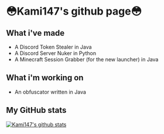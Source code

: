 <h1>😳Kami147's github page😳</h1>

<h2>What i've made</h2>
<ul>
  <li>A Discord Token Stealer in Java</li>
  <li>A Discord Server Nuker in Python</li>
  <li>A Minecraft Session Grabber (for the new launcher) in Java</li>
</ul>
<h2>What i'm working on</h2>
<ul>
  <li>An obfuscator written in Java</li>
</ul>

<h2>My GitHub stats</h2>

[![Kami147's github stats](https://github-readme-stats.vercel.app/api?username=Kami147)](https://github.com/anuraghazra/github-readme-stats)
